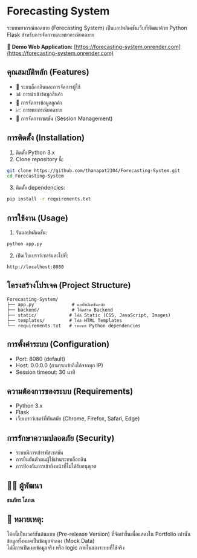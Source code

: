 # Forecasting System

ระบบพยากรณ์ยอดขาย (Forecasting System) เป็นแอปพลิเคชันเว็บที่พัฒนาด้วย Python Flask สำหรับการจัดการและพยากรณ์ยอดขาย

🔗 **Demo Web Application:** [https://forecasting-system.onrender.com](https://forecasting-system.onrender.com)

## คุณสมบัติหลัก (Features)

- 🔐 ระบบล็อกอินและการจัดการผู้ใช้
- 📊 การนำเข้าข้อมูลสินค้า
- 👥 การจัดการข้อมูลลูกค้า
- 📈 การพยากรณ์ยอดขาย
- 🔄 การจัดการเซสชัน (Session Management)

## การติดตั้ง (Installation)

1. ติดตั้ง Python 3.x
2. Clone repository นี้:
```bash
git clone https://github.com/thanapat2304/Forecasting-System.git
cd Forecasting-System
```

3. ติดตั้ง dependencies:
```bash
pip install -r requirements.txt
```

## การใช้งาน (Usage)

1. รันแอปพลิเคชัน:
```bash
python app.py
```

2. เปิดเว็บเบราว์เซอร์และไปที่:
```
http://localhost:8080
```

## โครงสร้างโปรเจค (Project Structure)

```
Forecasting-System/
├── app.py              # แอปพลิเคชันหลัก
├── backend/            # โค้ดส่วน Backend
├── static/            # ไฟล์ Static (CSS, JavaScript, Images)
├── templates/         # ไฟล์ HTML Templates
└── requirements.txt   # รายการ Python dependencies
```

## การตั้งค่าระบบ (Configuration)

- Port: 8080 (default)
- Host: 0.0.0.0 (สามารถเข้าถึงได้จากทุก IP)
- Session timeout: 30 นาที

## ความต้องการของระบบ (Requirements)

- Python 3.x
- Flask
- เว็บเบราว์เซอร์ที่ทันสมัย (Chrome, Firefox, Safari, Edge)

## การรักษาความปลอดภัย (Security)

- ระบบมีการเข้ารหัสเซสชัน
- การยืนยันตัวตนผู้ใช้ผ่านระบบล็อกอิน
- การป้องกันการเข้าถึงหน้าที่ไม่ได้รับอนุญาต

## 👨‍💻 ผู้พัฒนา

**ธนภัทร โสภณ**

## 📌 หมายเหตุ:
โค้ดนี้เป็นเวอร์ชันต้นแบบ (Pre-release Version) ที่จัดทำขึ้นเพื่อแสดงใน Portfolio เท่านั้น  
ข้อมูลทั้งหมดเป็นข้อมูลจำลอง (Mock Data)  
ไม่มีการเปิดเผยข้อมูลจริง หรือ logic ภายในของระบบที่ใช้จริง